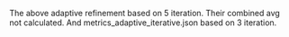 The above adaptive refinement based on 5 iteration. Their combined avg not calculated. And metrics_adaptive_iterative.json based on 3 iteration.

